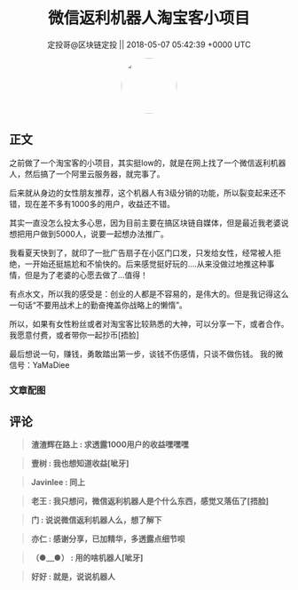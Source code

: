 <h1 align="center">微信返利机器人淘宝客小项目</h1>




<p align="center">
    <a>定投哥@区块链定投 || 2018-05-07 05:42:39 &#43;0000 UTC</a>
</p>

<div align="center">
    <img src="https://images.zsxq.com/Frz_-HDVtcUgz5Hhwud9kA85oQAk?e=1590940799&amp;token=kIxbL07-8jAj8w1n4s9zv64FuZZNEATmlU_Vm6zD:L_VCFrLxEV7dV2HkhxbrnJWnm7A=" width="100" height="100" style="border:1px solid;border-radius:50%; color:#ffffff"/>
</div>




## 正文

<div>
之前做了一个淘宝客的小项目，其实挺low的，就是在网上找了一个微信返利机器人，然后搞了一个阿里云服务器，就完事了。

后来就从身边的女性朋友推荐，这个机器人有3级分销的功能，所以裂变起来还不错，现在差不多有1000多的用户，收益还不错。

其实一直没怎么投太多心思，因为目前主要在搞区块链自媒体，但是最近我老婆说想把用户做到5000人，说要一起想办法推广。

我看夏天快到了，就印了一批广告扇子在小区门口发，只发给女性，经常被人拒绝，一开始还挺尴尬和不愉快的。后来感觉挺好玩的....从来没做过地推这种事情，但是为了老婆的心愿去做了...值得！

有点水文，所以我的感受是：创业的人都是不容易的，是伟大的。但是我记得这么一句话“不要用战术上的勤奋掩盖你战略上的懒惰”。

所以，如果有女性粉丝或者对淘宝客比较熟悉的大神，可以分享一下，或者合作。我愿意付费，或者带你一起抄币[捂脸]

最后想说一句，赚钱，勇敢踏出第一步，谈钱不伤感情，只谈不做伤钱。
我的微信号：YaMaDiee
</div>

### 文章配图

<div class="image" align="center">

</div>


## 评论

<div align="left">
<div>

<blockquote >
<span> <strong>渣渣辉在路上 : 求透露1000用户的收益嘿嘿嘿 </strong></span>
</blockquote>

<blockquote >
<span> <strong>壹树 : 我也想知道收益[呲牙] </strong></span>
</blockquote>

<blockquote >
<span> <strong>Javinlee : 同上 </strong></span>
</blockquote>

<blockquote >
<span> <strong>老王 : 我只想问，微信返利机器人是个什么东西，感觉又落伍了[捂脸] </strong></span>
</blockquote>

<blockquote >
<span> <strong>门 : 说说微信返利机器人么，想了解下 </strong></span>
</blockquote>

<blockquote >
<span> <strong>亦仁 : 感谢分享，已加精华，多透露点细节呗 </strong></span>
</blockquote>

<blockquote >
<span> <strong>（●﹏●） : 用的啥机器人[呲牙] </strong></span>
</blockquote>

<blockquote >
<span> <strong>好好 : 就是，说说机器人 </strong></span>
</blockquote>

</div>
</div>